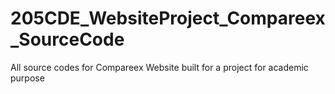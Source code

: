 # 205CDE_WebsiteProject_Compareex_SourceCode
All source codes for Compareex Website built for a project for academic purpose
